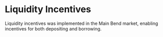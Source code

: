 # Liquidity Incentives

Liquidity incentives was implemented in the Main Bend market, enabling incentives for both depositing and borrowing.
